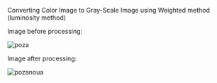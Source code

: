 Converting Color Image to Gray-Scale Image using Weighted method (luminosity method) 

Image before processing:

![poza](https://user-images.githubusercontent.com/92844596/214073908-2dd62af6-6ff3-456e-bce1-a72433bca6ff.jpeg)

Image after processing:

![pozanoua](https://user-images.githubusercontent.com/92844596/214074087-ce18555b-e450-4742-9180-e88e6264feee.jpeg)
